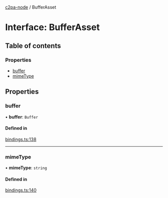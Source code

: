 [c2pa-node](../README.md) / BufferAsset

# Interface: BufferAsset

## Table of contents

### Properties

- [buffer](BufferAsset.md#buffer)
- [mimeType](BufferAsset.md#mimetype)

## Properties

### buffer

• **buffer**: `Buffer`

#### Defined in

[bindings.ts:138](https://github.com/contentauth/c2pa-node/blob/424b268/js-src/bindings.ts#L138)

___

### mimeType

• **mimeType**: `string`

#### Defined in

[bindings.ts:140](https://github.com/contentauth/c2pa-node/blob/424b268/js-src/bindings.ts#L140)
